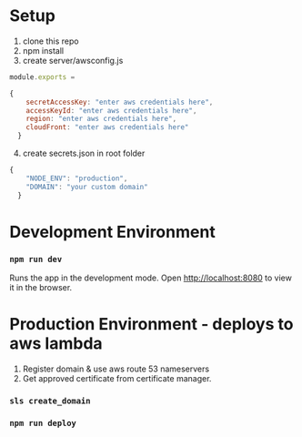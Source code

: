 # Setup

1. clone this repo
2. npm install
3. create server/awsconfig.js
```javascript
module.exports = 

{
    secretAccessKey: "enter aws credentials here",
    accessKeyId: "enter aws credentials here",
    region: "enter aws credentials here",
    cloudFront: "enter aws credentials here"
  }
```
4. create secrets.json in root folder
```javascript
{
    "NODE_ENV": "production",
    "DOMAIN": "your custom domain"
  }
```
# Development Environment

### `npm run dev`

Runs the app in the development mode.
Open [http://localhost:8080](http://localhost:8080) to view it in the browser.

# Production Environment - deploys to aws lambda

1. Register domain & use aws route 53 nameservers
2. Get approved certificate from certificate manager.
### `sls create_domain`
### `npm run deploy`
